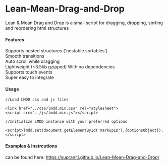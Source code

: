 # Lean-Mean-Drag-and-Drop
Lean & Mean Drag and Drop is a small script for dragging, dropping, sorting and reordering html structures  

#### Features

Supports nested structures ('nestable sortables')  
Smooth transitions  
Auto scroll while dragging  
Lightweight (~3.5kb gzipped) With no dependencies  
Supports touch events  
Super easy to integrate  

#### Usage

```
//Load LMDD css and js files

<link href="../css/lmdd.min.css" rel="stylesheet">
<script src="../js/lmdd.min.js"></script>

//Initialize LMDD instance with your preferred options

<script>lmdd.set(document.getElementById('markupID'),{optionsObject});</script>
```

#### Examples & Instrcutions

can be found here: https://supraniti.github.io/Lean-Mean-Drag-and-Drop/
